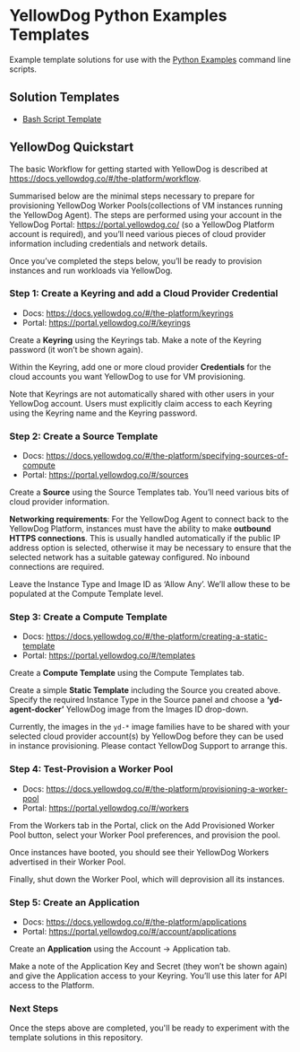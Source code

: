 # YellowDog Python Examples Templates

Example template solutions for use with the [Python Examples](https://github.com/yellowdog/python-examples) command line scripts.

## Solution Templates

- [Bash Script Template](bash/README.md)

## YellowDog Quickstart

The basic Workflow for getting started with YellowDog is described at https://docs.yellowdog.co/#/the-platform/workflow.
 
Summarised below are the minimal steps necessary to prepare for provisioning YellowDog Worker Pools(collections of VM instances running the YellowDog Agent). The steps are performed using your account in the YellowDog Portal: https://portal.yellowdog.co/ (so a YellowDog Platform account is required), and you’ll need various pieces of cloud provider information including credentials and network details.
 
Once you’ve completed the steps below, you’ll be ready to provision instances and run workloads via YellowDog.
 
### Step 1: Create a Keyring and add a Cloud Provider Credential
 
- Docs: https://docs.yellowdog.co/#/the-platform/keyrings
- Portal: https://portal.yellowdog.co/#/keyrings
 
Create a **Keyring** using the Keyrings tab. Make a note of the Keyring password (it won’t be shown again).

Within the Keyring, add one or more cloud provider **Credentials** for the cloud accounts you want YellowDog to use for VM provisioning.
 
Note that Keyrings are not automatically shared with other users in your YellowDog account. Users must explicitly claim access to each Keyring using the Keyring name and the Keyring password.
 
### Step 2: Create a Source Template
 
- Docs: https://docs.yellowdog.co/#/the-platform/specifying-sources-of-compute
- Portal: https://portal.yellowdog.co/#/sources
 
Create a **Source** using the Source Templates tab. You’ll need various bits of cloud provider information.

**Networking requirements**: For the YellowDog Agent to connect back to the YellowDog Platform, instances must have the ability to make **outbound HTTPS connections**. This is usually handled automatically if the public IP address option is selected, otherwise it may be necessary to ensure that the selected network has a suitable gateway configured. No inbound connections are required.
 
Leave the Instance Type and Image ID as ‘Allow Any’. We’ll allow these to be populated at the Compute Template level.
 
### Step 3: Create a Compute Template
 
- Docs: https://docs.yellowdog.co/#/the-platform/creating-a-static-template
- Portal: https://portal.yellowdog.co/#/templates
 
Create a **Compute Template** using the Compute Templates tab.
 
Create a simple **Static Template** including the Source you created above. Specify the required Instance Type in the Source panel and choose a **‘yd-agent-docker’** YellowDog image from the Images ID drop-down.

Currently, the images in the `yd-*` image families have to be shared with your selected cloud provider account(s) by YellowDog before they can be used in instance provisioning. Please contact YellowDog Support to arrange this.
  
### Step 4: Test-Provision a Worker Pool
 
- Docs: https://docs.yellowdog.co/#/the-platform/provisioning-a-worker-pool
- Portal: https://portal.yellowdog.co/#/workers
 
From the Workers tab in the Portal, click on the Add Provisioned Worker Pool button, select your Worker Pool preferences, and provision the pool.

Once instances have booted, you should see their YellowDog Workers advertised in their Worker Pool.
 
Finally, shut down the Worker Pool, which will deprovision all its instances.
 
### Step 5: Create an Application
 
- Docs: https://docs.yellowdog.co/#/the-platform/applications
- Portal: https://portal.yellowdog.co/#/account/applications
 
Create an **Application** using the Account -> Application tab.
 
Make a note of the Application Key and Secret (they won’t be shown again) and give the Application access to your Keyring. You’ll use this later for API access to the Platform.

### Next Steps

Once the steps above are completed, you'll be ready to experiment with the template solutions in this repository.
